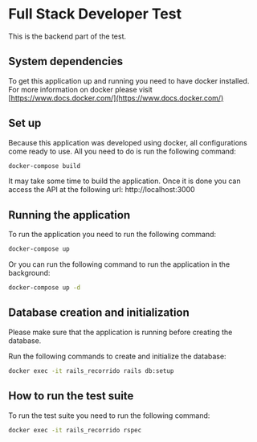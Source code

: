 # Full Stack Developer Test

This is the backend part of the test. 

## System dependencies
To get this application up and running you need to have docker installed.
For more information on docker please visit [https://www.docs.docker.com/](https://www.docs.docker.com/)

## Set up
Because this application was developed using docker, all configurations come ready to use. All you need to do is run the following command:

```bash
docker-compose build
```
It may take some time to build the application. Once it is done you can access the API at the following url: http://localhost:3000

## Running the application
To run the application you need to run the following command:

```bash
docker-compose up
```
Or you can run the following command to run the application in the background:

```bash
docker-compose up -d
```

## Database creation and initialization
Please make sure that the application is running before creating the database.


Run the following commands to create and initialize the database:

```bash
docker exec -it rails_recorrido rails db:setup
```


## How to run the test suite
To run the test suite you need to run the following command:

```bash
docker exec -it rails_recorrido rspec
```

